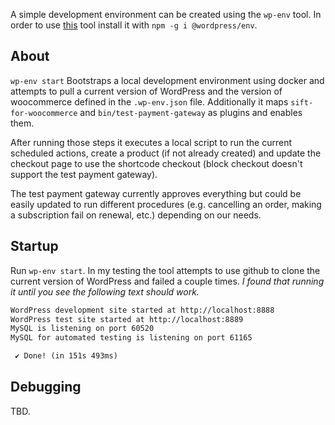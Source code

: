 A simple development environment can be created using the `wp-env` tool. In order to use
[this](https://www.npmjs.com/package/@wordpress/env) tool install it with `npm -g i @wordpress/env`.

## About

`wp-env start` Bootstraps a local development environment using docker and
attempts to pull a current version of WordPress and the version of woocommerce
defined in the `.wp-env.json` file.  Additionally it maps `sift-for-woocommerce` and
`bin/test-payment-gateway` as plugins and enables them.

After running those steps it executes a local script to run the current scheduled
actions, create a product (if not already created) and update the checkout page
to use the shortcode checkout (block checkout doesn't support the test payment
gateway).

The test payment gateway currently approves everything but could be easily
updated to run different procedures (e.g.  cancelling an order, making a
subscription fail on renewal, etc.) depending on our needs.

## Startup

Run `wp-env start`.  In my testing the tool attempts to use github to clone the
current version of WordPress and failed a couple times. _I found that
running it until you see the following text should work._

```txt
WordPress development site started at http://localhost:8888
WordPress test site started at http://localhost:8889
MySQL is listening on port 60520
MySQL for automated testing is listening on port 61165

 ✔ Done! (in 151s 493ms)
 ```

 ## Debugging

 TBD.
